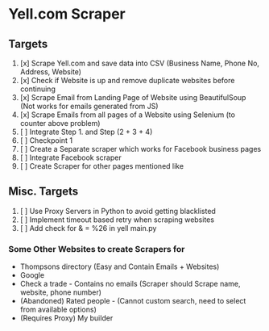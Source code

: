 # Yell.com Scraper

## Targets
1. [x] Scrape Yell.com and save data into CSV (Business Name, Phone No, Address, Website)
2. [x] Check if Website is up and remove duplicate websites before continuing
3. [x] Scrape Email from Landing Page of Website using BeautifulSoup (Not works for emails generated from JS)
4. [x] Scrape Emails from all pages of a Website using Selenium (to counter above problem)
5. [ ] Integrate Step 1. and Step (2 + 3 + 4)
6. [ ] Checkpoint 1
7. [ ] Create a Separate scraper which works for Facebook business pages
8. [ ] Integrate Facebook scraper
9. [ ] Create Scraper for other pages mentioned like 

## Misc. Targets
1. [ ] Use Proxy Servers in Python to avoid getting blacklisted
2. [ ] Implement timeout based retry when scraping websites
3. [ ] Add check for & = %26 in yell main.py

### Some Other Websites to create Scrapers for 
- Thompsons directory (Easy and Contain Emails + Websites)
- Google 
- Check a trade - Contains no emails (Scraper should Scrape name, website, phone number)
- (Abandoned) Rated people - (Cannot custom search, need to select from available options)
- (Requires Proxy) My builder
